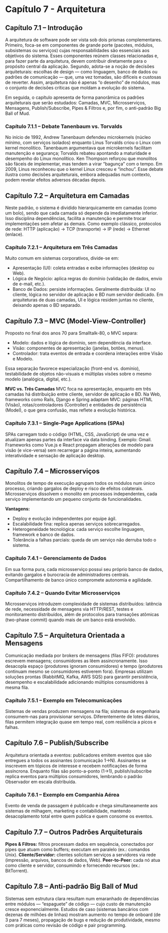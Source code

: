 # Capítulo 7 - Arquitetura

## Capítulo 7.1 – Introdução

A arquitetura de software pode ser vista sob dois prismas complementares. Primeiro, foca-se em componentes de grande porte (pacotes, módulos, subsistemas ou serviços) cujas responsabilidades são essenciais aos objetivos do sistema. Esses componentes reúnem classes relacionadas e, para fazer parte da arquitetura, devem contribuir diretamente para o propósito central da aplicação. Segundo, adota-se a noção de decisões arquiteturais: escolhas de design — como linguagem, banco de dados ou padrões de comunicação — que, uma vez tomadas, são difíceis e custosas de reverter. Assim, arquitetura não é apenas “o desenho” de módulos, mas o conjunto de decisões críticas que moldam a evolução do sistema.

Em seguida, o capítulo apresenta de forma panorâmica os padrões arquiteturais que serão estudados: Camadas, MVC, Microsserviços, Mensagens, Publish/Subscribe, Pipes & Filtros e, por fim, o anti-padrão Big Ball of Mud.

### Capítulo 7.1.1 – Debate Tanenbaum vs. Torvalds

No início de 1992, Andrew Tanenbaum defendeu microkernels (núcleo mínimo, com serviços isolados) enquanto Linus Torvalds criou o Linux com kernel monolítico. Tanenbaum argumentava que microkernels facilitam manutenção e segurança; Torvalds rebateu apontando a maturidade e desempenho do Linux monolítico. Ken Thompson reforçou que monolitos são fáceis de implementar, mas tendem a virar “bagunça” com o tempo. Em 2009, Linus reconheceu que o kernel Linux cresceu e “inchou”. Esse debate ilustra como decisões arquiteturais, embora adequadas num contexto, podem revelar efeitos adversos décadas depois.

## Capítulo 7.2 – Arquitetura em Camadas
Neste padrão, o sistema é dividido hierarquicamente em camadas (como um bolo), sendo que cada camada só depende da imediatamente inferior. Isso disciplina dependências, facilita a manutenção e permite trocar implementações sem afetar as demais. Como exemplo clássico, protocolos de rede: HTTP (aplicação) → TCP (transporte) → IP (rede) → Ethernet (enlace).

### Capítulo 7.2.1 – Arquitetura em Três Camadas
Muito comum em sistemas corporativos, divide-se em:
- Apresentação (UI): coleta entradas e exibe informações (desktop ou Web).
- Lógica de Negócio: aplica regras do domínio (validação de dados, envio de e-mail, etc.).
- Banco de Dados: persiste informações.
Geralmente distribuída: UI no cliente, lógica no servidor de aplicação e BD num servidor dedicado. Em arquiteturas de duas camadas, UI e lógica residem juntas no cliente, deixando apenas o BD separado.

## Capítulo 7.3 – MVC (Model-View-Controller)

Proposto no final dos anos 70 para Smalltalk-80, o MVC separa:
- Modelo: dados e lógica de domínio, sem dependência da interface.
- Visão: componentes de apresentação (janelas, botões, menus).
- Controlador: trata eventos de entrada e coordena interações entre Visão e Modelo.

Essa separação favorece especialização (front-end vs. domínio), testabilidade de objetos não-visuais e múltiplas visões sobre o mesmo modelo (analógica, digital, etc.).

**MVC vs. Três Camadas**
MVC foca na apresentação, enquanto em três camadas há distribuição entre cliente, servidor de aplicação e BD. Na Web, frameworks como Rails, Django e Spring adaptam MVC: páginas HTML (Visão), rotas/controladores (Controller) e entidades de persistência (Model), o que gera confusão, mas reflete a evolução histórica.

### Capítulo 7.3.1 – Single-Page Applications (SPAs)
SPAs carregam todo o código (HTML, CSS, JavaScript) de uma vez e atualizam apenas partes da interface via data binding. Exemplo: Gmail. Frameworks como Vue.js e React propagam alterações de modelo para visão (e vice-versa) sem recarregar a página inteira, aumentando interatividade e sensação de aplicação desktop.

## Capítulo 7.4 – Microsserviços
Monolitos de tempo de execução agrupam todos os módulos num único processo, criando gargalos de deploy e risco de efeitos colaterais. Microsserviços dissolvem o monolito em processos independentes, cada serviço implementando um pequeno conjunto de funcionalidades.

**Vantagens:**
- Deploy e evolução independentes por equipe ágil.
- Escalabilidade fina: replica apenas serviços sobrecarregados.
- Heterogeneidade tecnológica: cada serviço escolhe linguagem, framework e banco de dados.
- Tolerância a falhas parciais: queda de um serviço não derruba todo o sistema.

### Capítulo 7.4.1 – Gerenciamento de Dados
Em sua forma pura, cada microsserviço possui seu próprio banco de dados, evitando gargalos e burocracia de administradores centrais. Compartilhamento de banco único compromete autonomia e agilidade.

### Capítulo 7.4.2 – Quando Evitar Microsserviços
Microsserviços introduzem complexidade de sistemas distribuídos: latência de rede, necessidade de mensagens via HTTP/REST, testes e monitoramento distribuídos, além de protocolos para transações atômicas (two-phase commit) quando mais de um banco está envolvido.

## Capítulo 7.5 – Arquitetura Orientada a Mensagens

Comunicação mediada por brokers de mensagens (filas FIFO): produtores escrevem mensagens; consumidores as lêem assincronamente. Isso desacopla espaço (produtores ignoram consumidores) e tempo (produtores continuam mesmo se consumidores estiverem fora). Empresas utilizam soluções prontas (RabbitMQ, Kafka, AWS SQS) para garantir persistência, desempenho e escalabilidade adicionando múltiplos consumidores à mesma fila.

### Capítulo 7.5.1 – Exemplo em Telecomunicações
Sistemas de vendas produzem mensagens na fila; sistemas de engenharia consumem-nas para provisionar serviços. Diferentemente de lotes diários, filas permitem integração quase em tempo real, com resiliência a picos e falhas.

## Capítulo 7.6 – Publish/Subscribe
Arquitetura orientada a eventos: publicadores emitem eventos que são entregues a todos os assinantes (comunicação 1→N). Assinantes se inscrevem em tópicos de interesse e recebem notificações de forma assíncrona. Enquanto filas são ponto-a-ponto (1→1), publish/subscribe replica eventos para múltiplos consumidores, lembrando o padrão Observador em escala distribuída.

### Capítulo 7.6.1 – Exemplo em Companhia Aérea
Evento de venda de passagem é publicado e chega simultaneamente aos sistemas de milhagem, marketing e contabilidade, mantendo desacoplamento total entre quem publica e quem consome os eventos.

## Capítulo 7.7 – Outros Padrões Arquiteturais

**Pipes & Filtros:** filtros processam dados em sequência, conectados por pipes que atuam como buffers; executam em paralelo (ex.: comandos Unix).
**Cliente/Servidor:** clientes solicitam serviços a servidores via rede (impressão, arquivos, bancos de dados, Web).
**Peer-to-Peer:** cada nó atua como cliente e servidor, consumindo e fornecendo recursos (ex.: BitTorrent).

## Capítulo 7.8 – Anti-padrão Big Ball of Mud
Sistemas sem estrutura clara resultam num emaranhado de dependências entre módulos — “espaguete” de código — cujo custo de manutenção cresce exponencialmente. Estudos de caso  (sistemas bancários com dezenas de milhões de linhas) mostram aumento no tempo de onboard (de 3 para 7 meses), propagação de bugs e redução de produtividade, mesmo com práticas como revisão de código e pair programming.
